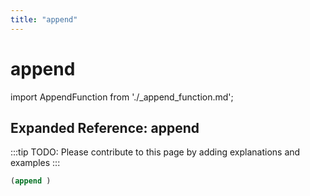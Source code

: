 ```yaml
---
title: "append"
---
```


# append

import AppendFunction from './_append_function.md';

<AppendFunction />

## Expanded Reference: append

:::tip
TODO: Please contribute to this page by adding explanations and examples
:::

```lisp
(append )
```
